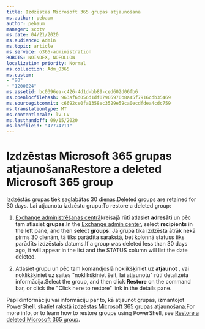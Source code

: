 ```yaml
---
title: Izdzēstas Microsoft 365 grupas atjaunošana
ms.author: pebaum
author: pebaum
manager: scotv
ms.date: 04/21/2020
ms.audience: Admin
ms.topic: article
ms.service: o365-administration
ROBOTS: NOINDEX, NOFOLLOW
localization_priority: Normal
ms.collection: Adm_O365
ms.custom:
- "98"
- "1200024"
ms.assetid: bc0396ea-c426-4d1d-bb89-ced602d06fb6
ms.openlocfilehash: 963af6d056d1df07905970b8a45f7916cdb35469
ms.sourcegitcommit: c6692ce0fa1358ec3529e59ca0ecdfdea4cdc759
ms.translationtype: MT
ms.contentlocale: lv-LV
ms.lasthandoff: 09/15/2020
ms.locfileid: "47774711"
---
```

# <a name="restore-a-deleted-microsoft-365-group"></a><span data-ttu-id="218c7-102">Izdzēstas Microsoft 365 grupas atjaunošana</span><span class="sxs-lookup"><span data-stu-id="218c7-102">Restore a deleted Microsoft 365 group</span></span>

<span data-ttu-id="218c7-103">Izdzēstās grupas tiek saglabātas 30 dienas.</span><span class="sxs-lookup"><span data-stu-id="218c7-103">Deleted groups are retained for 30 days.</span></span> <span data-ttu-id="218c7-104">Lai atjaunotu izdzēstu grupu:</span><span class="sxs-lookup"><span data-stu-id="218c7-104">To restore a deleted group:</span></span>
  
1. <span data-ttu-id="218c7-105">[Exchange administrēšanas centrā](https://outlook.office365.com/ecp/)kreisajā rūtī atlasiet **adresāti** un pēc tam atlasiet **grupas**.</span><span class="sxs-lookup"><span data-stu-id="218c7-105">In the [Exchange admin center](https://outlook.office365.com/ecp/), select **recipients** in the left pane, and then select **groups**.</span></span> <span data-ttu-id="218c7-106">Ja grupa tika izdzēsta ātrāk nekā pirms 30 dienām, tā tiks parādīta sarakstā, bet kolonnā statuss tiks parādīts izdzēstais datums.</span><span class="sxs-lookup"><span data-stu-id="218c7-106">If a group was deleted less than 30 days ago, it will appear in the list and the STATUS column will list the date deleted.</span></span>

2. <span data-ttu-id="218c7-107">Atlasiet grupu un pēc tam komandjoslā noklikšķiniet uz **atjaunot** , vai noklikšķiniet uz saites "noklikšķiniet šeit, lai atjaunotu" rūtī detalizēta informācija.</span><span class="sxs-lookup"><span data-stu-id="218c7-107">Select the group, and then click **Restore** on the command bar, or click the "Click here to restore" link in the details pane.</span></span>

<span data-ttu-id="218c7-108">Papildinformāciju vai informāciju par to, kā atjaunot grupas, izmantojot PowerShell, skatiet rakstā [izdzēstas Microsoft 365 grupas atjaunošana](https://go.microsoft.com/fwlink/?linkid=867802).</span><span class="sxs-lookup"><span data-stu-id="218c7-108">For more info, or to learn how to restore groups using PowerShell, see [Restore a deleted Microsoft 365 group](https://go.microsoft.com/fwlink/?linkid=867802).</span></span>
  